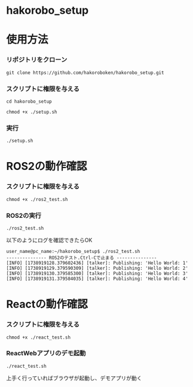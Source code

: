 # hakorobo_setup

# 使用方法
### リポジトリをクローン
```
git clone https://github.com/hakoroboken/hakorobo_setup.git
```

### スクリプトに権限を与える
```
cd hakorobo_setup
```

```
chmod +x ./setup.sh
```

### 実行
```
./setup.sh
```

# ROS2の動作確認
### スクリプトに権限を与える
```
chmod +x ./ros2_test.sh
```
### ROS2の実行
```
./ros2_test.sh
```

以下のようにログを確認できたらOK
```
user_name@pc_name:~/hakorobo_setup$ ./ros2_test.sh 
--------------- ROS2のテスト.Ctrl-Cで止まる ---------------
[INFO] [1738919128.379602436] [talker]: Publishing: 'Hello World: 1'
[INFO] [1738919129.379590309] [talker]: Publishing: 'Hello World: 2'
[INFO] [1738919130.379585300] [talker]: Publishing: 'Hello World: 3'
[INFO] [1738919131.379584035] [talker]: Publishing: 'Hello World: 4'

```

# Reactの動作確認
### スクリプトに権限を与える
```
chmod +x ./react_test.sh
```
### ReactWebアプリのデモ起動
```
./react_test.sh
```

上手く行っていればブラウザが起動し、デモアプリが動く
